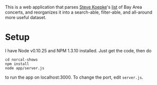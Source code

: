 This is a web application that parses [Steve Koepke](http://www.calweb.com/~skoepke/)'s [list](http://www.jmarshall.com/events/list.txt) of Bay Area concerts, and reorganizes it into a search-able, filter-able, and all-around more useful dataset.

# Setup

I have Node v0.10.25 and NPM 1.3.10 installed. Just get the code, then do

```Shell
cd norcal-shows
npm install
node app/server.js
```

to run the app on localhost:3000. To change the port, edit `server.js`.

